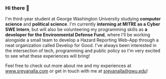 ### Hi there 👋

<!--
**sreyanalla/sreyanalla** is a ✨ _special_ ✨ repository because its `README.md` (this file) appears on your GitHub profile.

Here are some ideas to get you started:

- 🔭 I’m currently working on ...
- 🌱 I’m currently learning ...
- 👯 I’m looking to collaborate on ...
- 🤔 I’m looking for help with ...
- 💬 Ask me about ...
- 📫 How to reach me: ...
- 😄 Pronouns: ...
- ⚡ Fun fact: ...
-->
I'm third-year student at George Washington University studying **computer science** and **political science**. I'm currently **interning at MITRE as a Cyber SWE Intern**, but will also be volunteering my programming skills as **a developer for the Environmental Defense Fund**, where I'll be working alongside a small team to develop a Hazard Reporting Web-App through a neat organization called Develop for Good. I've always been interested in the intersection of tech, programming and public policy so I'm very excited to see what these experiences will bring!

Feel free to check out more about me and my experiences at www.sreyanalla.com or get in touch with me at sreyanalla@gwu.edu!
